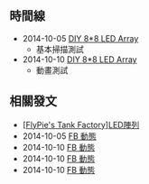 ## 時間線

- 2014-10-05 [DIY 8*8 LED Array](https://youtu.be/kJjjtKFiq18)
  - 基本掃描測試
- 2014-10-10 [DIY 8*8 LED Array](https://youtu.be/ljxHVA6_mlo)
  - 動畫測試

## 相關發文

- [[FlyPie's Tank Factory]LED陣列](https://www.erepublik.com/en/article/-flypie-s-tank-factory-led--2453751/1/20)
- 2014-10-05 [FB 動態](https://www.facebook.com/100004878641462/videos/330173813821904/)
- 2014-10-10 [FB 動態](https://www.facebook.com/photo/?fbid=331665173672768&set=a.144190345753586)
- 2014-10-10 [FB 動態](https://www.facebook.com/photo/?fbid=331745796998039&set=a.144190345753586)
- 2014-10-10 [FB 動態](https://www.facebook.com/100004878641462/videos/331808430325109/)
